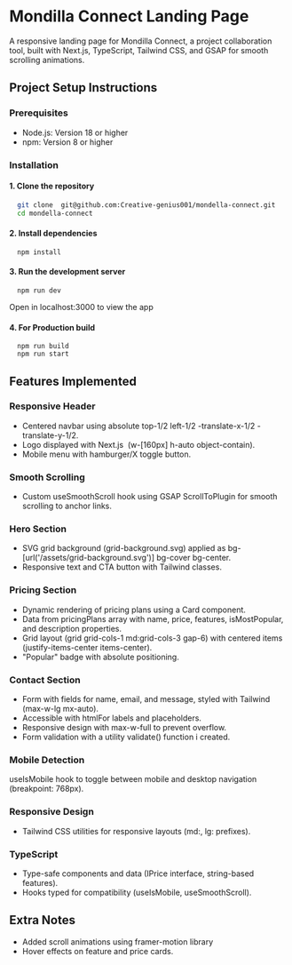 # Mondilla Connect Landing Page

A responsive landing page for Mondilla Connect, a project collaboration tool, built with Next.js, TypeScript, Tailwind CSS, and GSAP for smooth scrolling animations.

## Project Setup Instructions

### Prerequisites

- Node.js: Version 18 or higher
- npm: Version 8 or higher

### Installation

#### 1. Clone the repository

```bash
  git clone  git@github.com:Creative-genius001/mondella-connect.git
  cd mondella-connect
```

#### 2. Install dependencies

```
  npm install
```

#### 3. Run the development server

```
  npm run dev
```

Open in localhost:3000 to view the app

#### 4. For Production build

```
  npm run build
  npm run start
```

## Features Implemented

### Responsive Header

- Centered navbar using absolute top-1/2 left-1/2 -translate-x-1/2 -translate-y-1/2.
- Logo displayed with Next.js <Image> (w-[160px] h-auto object-contain).
- Mobile menu with hamburger/X toggle button.

### Smooth Scrolling

- Custom useSmoothScroll hook using GSAP ScrollToPlugin for smooth scrolling to anchor links.

### Hero Section

- SVG grid background (grid-background.svg) applied as bg-[url('/assets/grid-background.svg')] bg-cover bg-center.
- Responsive text and CTA button with Tailwind classes.

### Pricing Section

- Dynamic rendering of pricing plans using a Card component.
- Data from pricingPlans array with name, price, features, isMostPopular, and description properties.
- Grid layout (grid grid-cols-1 md:grid-cols-3 gap-6) with centered items (justify-items-center items-center).
- "Popular" badge with absolute positioning.

### Contact Section

- Form with fields for name, email, and message, styled with Tailwind (max-w-lg mx-auto).
- Accessible with htmlFor labels and placeholders.
- Responsive design with max-w-full to prevent overflow.
- Form validation with a utility validate() function i created.

### Mobile Detection

useIsMobile hook to toggle between mobile and desktop navigation (breakpoint: 768px).

### Responsive Design

- Tailwind CSS utilities for responsive layouts (md:, lg: prefixes).

### TypeScript

- Type-safe components and data (IPrice interface, string-based features).
- Hooks typed for compatibility (useIsMobile, useSmoothScroll).

## Extra Notes

- Added scroll animations using framer-motion library
- Hover effects on feature and price cards.

